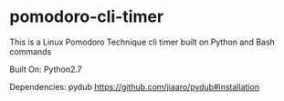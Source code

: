 # pomodoro-cli-timer
This is a Linux Pomodoro Technique cli timer  built on Python and Bash commands 

Built On:
Python2.7

Dependencies:
pydub https://github.com/jiaaro/pydub#installation   
